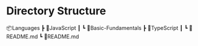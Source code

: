 # Directory Structure  
  
📦Languages
 ┣ 📂JavaScript
 ┃ ┗ 📂Basic-Fundamentals
 ┣ 📂TypeScript
 ┃ ┗ 📜README.md
 ┗ 📜README.md